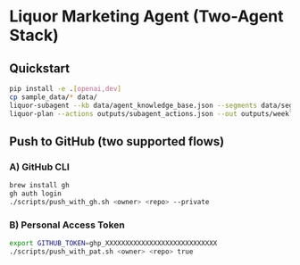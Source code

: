 # Liquor Marketing Agent (Two-Agent Stack)

## Quickstart
```bash
pip install -e .[openai,dev]
cp sample_data/* data/
liquor-subagent --kb data/agent_knowledge_base.json --segments data/segment_playbooks.json --out outputs/subagent_actions.json
liquor-plan --actions outputs/subagent_actions.json --out outputs/weekly_plan.json
```

## Push to GitHub (two supported flows)
### A) GitHub CLI
```bash
brew install gh
gh auth login
./scripts/push_with_gh.sh <owner> <repo> --private
```
### B) Personal Access Token
```bash
export GITHUB_TOKEN=ghp_XXXXXXXXXXXXXXXXXXXXXXXXXXXX
./scripts/push_with_pat.sh <owner> <repo> true
```
